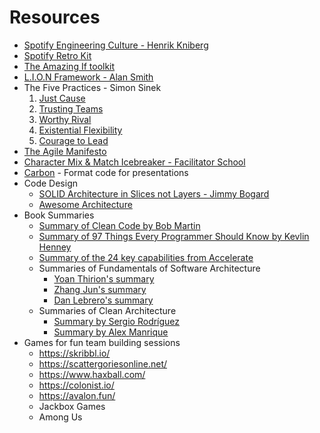 # Resources
- [Spotify Engineering Culture - Henrik Kniberg](https://www.youtube.com/watch?v=Yvfz4HGtoPc)
- [Spotify Retro Kit](https://engineering.atspotify.com/wp-content/uploads/sites/2/2017/12/retro-kit3.pdf)
- [The Amazing If toolkit](https://www.amazingif.com/toolkit/)
- [L.I.O.N Framework - Alan Smith](https://alansmith.actioncoach.co.uk/wp-content/uploads/sites/25/2019/03/L.I.O.N-MEETING-FRAMEWORK-EXPLAINED.pdf)
- The Five Practices - Simon Sinek
  1. [Just Cause](https://www.youtube.com/watch?v=0XK-qiQK5Ms)
  2. [Trusting Teams](https://www.youtube.com/watch?v=W5qQJhe7sLE)
  3. [Worthy Rival](https://www.youtube.com/watch?v=5dtbhd11SYw)
  4. [Existential Flexibility](https://www.youtube.com/watch?v=OPjqCLLqLlg)
  5. [Courage to Lead](https://www.youtube.com/watch?v=gPcgEBbNQvw)
- [The Agile Manifesto](https://agilemanifesto.org/principles.html)
- [Character Mix & Match Icebreaker - Facilitator School](https://www.facilitator.school/blog/character-mix-match-miro-icebreaker)
- [Carbon](https://carbon.now.sh/) - Format code for presentations
- Code Design
  - [SOLID Architecture in Slices not Layers - Jimmy Bogard](https://vimeo.com/131633177) 
  - [Awesome Architecture](https://awesome-architecture.com/)
- Book Summaries
  - [Summary of Clean Code by Bob Martin](https://gist.github.com/wojteklu/73c6914cc446146b8b533c0988cf8d29)
  - [Summary of 97 Things Every Programmer Should Know by Kevlin Henney](https://github.com/97-things/97-things-every-programmer-should-know/blob/master/en/SUMMARY.md)
  - [Summary of the 24 key capabilities from Accelerate](https://roman.pt/posts/accelerate/accelerate-key-capabilities.pdf)
  - Summaries of Fundamentals of Software Architecture
    - [Yoan Thirion's summary](https://yoan-thirion.gitbook.io/knowledge-base/software-architecture/fundamentals-of-software-architecture)
    - [Zhang Jun's summary](https://github.com/zhangjunhd/reading-notes/blob/master/software/FundamentalsOfSoftwareArchitecture.md)
    - [Dan Lebrero's summary](https://danlebrero.com/2021/11/17/fundamentals-of-software-architecture-summary/)
  - Summaries of Clean Architecture
    - [Summary by Sergio Rodríguez](https://github.com/serodriguez68/clean-architecture)
    - [Summary by Alex Manrique](https://alexmanrique.com/blog/books/2020/11/15/clean-architecture-book-summary.html)
- Games for fun team building sessions
  - https://skribbl.io/
  - https://scattergoriesonline.net/
  - https://www.haxball.com/
  - https://colonist.io/
  - https://avalon.fun/
  - Jackbox Games
  - Among Us
